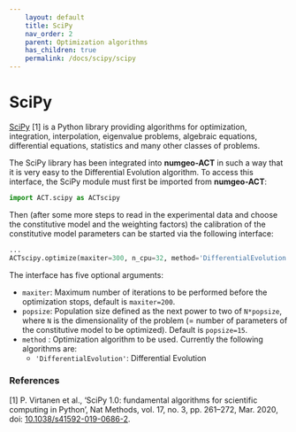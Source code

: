 ```yaml
---
    layout: default
    title: SciPy
    nav_order: 2
    parent: Optimization algorithms
    has_children: true
    permalink: /docs/scipy/scipy
---
```

# SciPy

[SciPy](https://scipy.org/) [1] is a Python library providing algorithms for optimization, integration, interpolation, eigenvalue problems, algebraic equations, differential equations, statistics and many other classes of problems.

The SciPy library has been integrated into **numgeo-ACT** in such a way that it is very easy to the Differential Evolution algorithm. To access this interface, the SciPy module must first be imported from **numgeo-ACT**:

```python
import ACT.scipy as ACTscipy
```

Then (after some more steps to read in the experimental data and choose the constitutive model and the weighting factors) the calibration of the constitutive model parameters can be started via the following interface:

```python
...
ACTscipy.optimize(maxiter=300, n_cpu=32, method='DifferentialEvolution')
```

The interface has five optional arguments:
* `maxiter`: Maximum number of iterations to be performed before the optimization stops, default is `maxiter=200`.
* `popsize`: Population size defined as the next power to two of `N*popsize`, where `N` is the dimensionality of the problem (= number of parameters of the constitutive model to be optimized). Default is `popsize=15`.
* `method` : Optimization algorithm to be used. Currently the following algorithms are:
    * `'DifferentialEvolution'`: Differential Evolution


### References
[1] P. Virtanen et al., ‘SciPy 1.0: fundamental algorithms for scientific computing in Python’, Nat Methods, vol. 17, no. 3, pp. 261–272, Mar. 2020, doi: [10.1038/s41592-019-0686-2](https://doi.org/10.1038/s41592-019-0686-2).